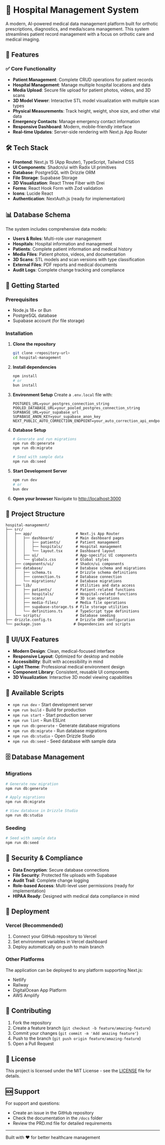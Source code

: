 # 🏥 Hospital Management System

A modern, AI-powered medical data management platform built for orthotic prescriptions, diagnostics, and media/scans management. This system streamlines patient record management with a focus on orthotic care and medical imaging.

## 🚀 Features

### ✅ Core Functionality
- **Patient Management**: Complete CRUD operations for patient records
- **Hospital Management**: Manage multiple hospital locations and data
- **Media Upload**: Secure file upload for patient photos, videos, and 3D scans
- **3D Model Viewer**: Interactive STL model visualization with multiple scan types
- **Physical Measurements**: Track height, weight, shoe size, and other vital data
- **Emergency Contacts**: Manage emergency contact information
- **Responsive Dashboard**: Modern, mobile-friendly interface
- **Real-time Updates**: Server-side rendering with Next.js App Router

## 🛠️ Tech Stack

- **Frontend**: Next.js 15 (App Router), TypeScript, Tailwind CSS
- **UI Components**: Shadcn/ui with Radix UI primitives
- **Database**: PostgreSQL with Drizzle ORM
- **File Storage**: Supabase Storage
- **3D Visualization**: React Three Fiber with Drei
- **Forms**: React Hook Form with Zod validation
- **Icons**: Lucide React
- **Authentication**: NextAuth.js (ready for implementation)

## 📊 Database Schema

The system includes comprehensive data models:

- **Users & Roles**: Multi-role user management
- **Hospitals**: Hospital information and management
- **Patients**: Complete patient information and medical history
- **Media Files**: Patient photos, videos, and documentation
- **3D Scans**: STL models and scan versions with type classification
- **External Files**: PDF reports and medical documents
- **Audit Logs**: Complete change tracking and compliance

## 🚀 Getting Started

### Prerequisites
- Node.js 18+ or Bun
- PostgreSQL database
- Supabase account (for file storage)

### Installation

1. **Clone the repository**
   ```bash
   git clone <repository-url>
   cd hospital-management
   ```

2. **Install dependencies**
   ```bash
   npm install
   # or
   bun install
   ```

3. **Environment Setup**
   Create a `.env.local` file with:
   ```env
   POSTGRES_URL=your_postgres_connection_string
   POOLED_DATABASE_URL=your_pooled_postgres_connection_string
   SUPABASE_URL=your_supabase_url
   SUPABASE_ANON_KEY=your_supabase_anon_key
   NEXT_PUBLIC_AUTO_CORRECTION_ENDPOINT=your_auto_correction_api_endpoint
   ```

4. **Database Setup**
   ```bash
   # Generate and run migrations
   npm run db:generate
   npm run db:migrate
   
   # Seed with sample data
   npm run db:seed
   ```

5. **Start Development Server**
   ```bash
   npm run dev
   # or
   bun dev
   ```

6. **Open your browser**
   Navigate to [http://localhost:3000](http://localhost:3000)

## 📁 Project Structure

```
hospital-management/
├── src/
│   ├── app/                    # Next.js App Router
│   │   ├── dashboard/          # Main dashboard pages
│   │   │   ├── patients/       # Patient management
│   │   │   ├── hospitals/      # Hospital management
│   │   │   └── layout.tsx      # Dashboard layout
│   │   ├── ui/                 # App-specific UI components
│   │   └── globals.css         # Global styles
│   ├── components/ui/          # Shadcn/ui components
│   ├── database/               # Database schema and migrations
│   │   ├── schema.ts           # Drizzle schema definitions
│   │   ├── connection.ts       # Database connection
│   │   └── migrations/         # Database migrations
│   ├── lib/                    # Utilities and data access
│   │   ├── patients/           # Patient-related functions
│   │   ├── hospitals/          # Hospital-related functions
│   │   ├── scans/              # 3D scan operations
│   │   ├── media-files/        # Media file operations
│   │   ├── supabase-storage.ts # File storage utilities
│   │   └── definitions.ts      # TypeScript type definitions
│   └── scripts/                # Database seeding
├── drizzle.config.ts           # Drizzle ORM configuration
└── package.json               # Dependencies and scripts
```

## 🎨 UI/UX Features

- **Modern Design**: Clean, medical-focused interface
- **Responsive Layout**: Optimized for desktop and mobile
- **Accessibility**: Built with accessibility in mind
- **Light Theme**: Professional medical environment design
- **Component Library**: Consistent, reusable UI components
- **3D Visualization**: Interactive 3D model viewing capabilities

## 🔧 Available Scripts

- `npm run dev` - Start development server
- `npm run build` - Build for production
- `npm run start` - Start production server
- `npm run lint` - Run ESLint
- `npm run db:generate` - Generate database migrations
- `npm run db:migrate` - Run database migrations
- `npm run db:studio` - Open Drizzle Studio
- `npm run db:seed` - Seed database with sample data

## 🗄️ Database Management

### Migrations
```bash
# Generate new migration
npm run db:generate

# Apply migrations
npm run db:migrate

# View database in Drizzle Studio
npm run db:studio
```

### Seeding
```bash
# Seed with sample data
npm run db:seed
```

## 🔐 Security & Compliance

- **Data Encryption**: Secure database connections
- **File Security**: Protected file uploads with Supabase
- **Audit Trail**: Complete change logging
- **Role-based Access**: Multi-level user permissions (ready for implementation)
- **HIPAA Ready**: Designed with medical data compliance in mind

## 🚀 Deployment

### Vercel (Recommended)
1. Connect your GitHub repository to Vercel
2. Set environment variables in Vercel dashboard
3. Deploy automatically on push to main branch

### Other Platforms
The application can be deployed to any platform supporting Next.js:
- Netlify
- Railway
- DigitalOcean App Platform
- AWS Amplify

## 🤝 Contributing

1. Fork the repository
2. Create a feature branch (`git checkout -b feature/amazing-feature`)
3. Commit your changes (`git commit -m 'Add amazing feature'`)
4. Push to the branch (`git push origin feature/amazing-feature`)
5. Open a Pull Request

## 📄 License

This project is licensed under the MIT License - see the [LICENSE](LICENSE) file for details.

## 🆘 Support

For support and questions:
- Create an issue in the GitHub repository
- Check the documentation in the `/docs` folder
- Review the PRD.md file for detailed requirements

---

Built with ❤️ for better healthcare management
